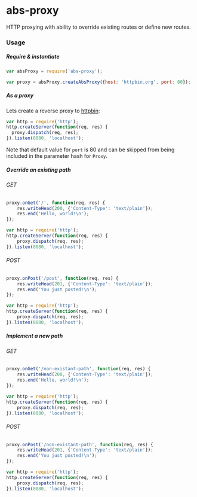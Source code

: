 # abs-proxy
HTTP proxying with ability to override existing routes or define new routes.

### Usage
##### Require & instantiate
```javascript
var absProxy = require('abs-proxy');

var proxy = absProxy.createAbsProxy({host: 'httpbin.org', port: 80});
```

##### As a proxy
Lets create a reverse proxy to [httpbin](https://httpbin.org/):

```javascript
var http = require('http');
http.createServer(function(req, res) {
  proxy.dispatch(req, res);
}).listen(8080, 'localhost');
```

Note that default value for `port` is 80 and can be skipped from being included in the parameter hash for `Proxy`.

##### Override an existing path
###### GET
```javascript
proxy.onGet('/', function(req, res) {
    res.writeHead(200, {'Content-Type': 'text/plain'});
    res.end('Hello, world!\n');
});

var http = require('http');
http.createServer(function(req, res) {
    proxy.dispatch(req, res);
}).listen(8080, 'localhost');
```

###### POST
```javascript
proxy.onPost('/post', function(req, res) {
    res.writeHead(201, {'Content-Type': 'text/plain'});
    res.end('You just posted!\n');
});

var http = require('http');
http.createServer(function(req, res) {
    proxy.dispatch(req, res);
}).listen(8080, 'localhost');
```

##### Implement a new path
###### GET
```javascript
proxy.onGet('/non-existant-path', function(req, res) {
    res.writeHead(200, {'Content-Type': 'text/plain'});
    res.end('Hello, world!\n');
});

var http = require('http');
http.createServer(function(req, res) {
    proxy.dispatch(req, res);
}).listen(8080, 'localhost');
```

###### POST
```javascript
proxy.onPost('/non-existant-path', function(req, res) {
    res.writeHead(201, {'Content-Type': 'text/plain'});
    res.end('You just posted!\n');
});

var http = require('http');
http.createServer(function(req, res) {
    proxy.dispatch(req, res);
}).listen(8080, 'localhost');
```
